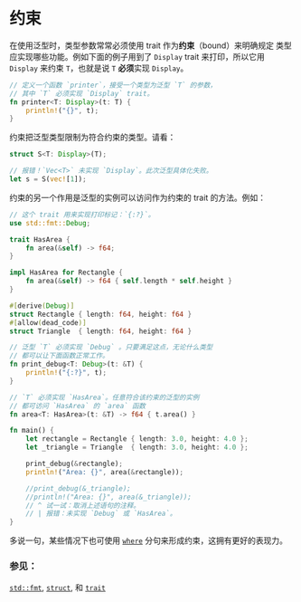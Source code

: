 # 约束

在使用泛型时，类型参数常常必须使用 trait 作为**约束**（bound）来明确规定
类型应实现哪些功能。例如下面的例子用到了 `Display` trait 来打印，所以它用
`Display` 来约束 `T`，也就是说 `T` **必须**实现 `Display`。

```rust
// 定义一个函数 `printer`，接受一个类型为泛型 `T` 的参数，
// 其中 `T` 必须实现 `Display` trait。
fn printer<T: Display>(t: T) {
    println!("{}", t);
}
```

约束把泛型类型限制为符合约束的类型。请看：

```rust
struct S<T: Display>(T);

// 报错！`Vec<T>` 未实现 `Display`。此次泛型具体化失败。
let s = S(vec![1]);
```

约束的另一个作用是泛型的实例可以访问作为约束的 trait 的方法。例如：

```rust
// 这个 trait 用来实现打印标记：`{:?}`。
use std::fmt::Debug;

trait HasArea {
    fn area(&self) -> f64;
}

impl HasArea for Rectangle {
    fn area(&self) -> f64 { self.length * self.height }
}

#[derive(Debug)]
struct Rectangle { length: f64, height: f64 }
#[allow(dead_code)]
struct Triangle  { length: f64, height: f64 }

// 泛型 `T` 必须实现 `Debug` 。只要满足这点，无论什么类型
// 都可以让下面函数正常工作。
fn print_debug<T: Debug>(t: &T) {
    println!("{:?}", t);
}

// `T` 必须实现 `HasArea`。任意符合该约束的泛型的实例
// 都可访问 `HasArea` 的 `area` 函数
fn area<T: HasArea>(t: &T) -> f64 { t.area() }

fn main() {
    let rectangle = Rectangle { length: 3.0, height: 4.0 };
    let _triangle = Triangle  { length: 3.0, height: 4.0 };

    print_debug(&rectangle);
    println!("Area: {}", area(&rectangle));

    //print_debug(&_triangle);
    //println!("Area: {}", area(&_triangle));
    // ^ 试一试：取消上述语句的注释。
    // | 报错：未实现 `Debug` 或 `HasArea`。
}
```

多说一句，某些情况下也可使用 [`where`][where] 分句来形成约束，这拥有更好的表现力。

### 参见：

[`std::fmt`][fmt], [`struct`][structs], 和 [`trait`][traits]

[fmt]: ../hello/print.md
[methods]: ../fn/methods.md
[structs]: ../custom_types/structs.md
[traits]: ../trait.md
[where]: ../generics/where.md
